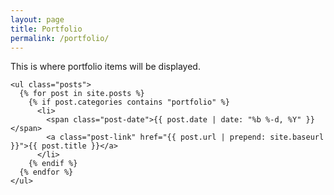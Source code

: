 ```yaml
---
layout: page
title: Portfolio
permalink: /portfolio/
---
```


This is where portfolio items will be displayed.

<div class="porfolio">

	<ul class="posts">
	  {% for post in site.posts %}
	    {% if post.categories contains "portfolio" %}
	      <li>
	        <span class="post-date">{{ post.date | date: "%b %-d, %Y" }}</span>
	        <a class="post-link" href="{{ post.url | prepend: site.baseurl }}">{{ post.title }}</a>
	      </li>
	    {% endif %}
	  {% endfor %}
	</ul>

</div>